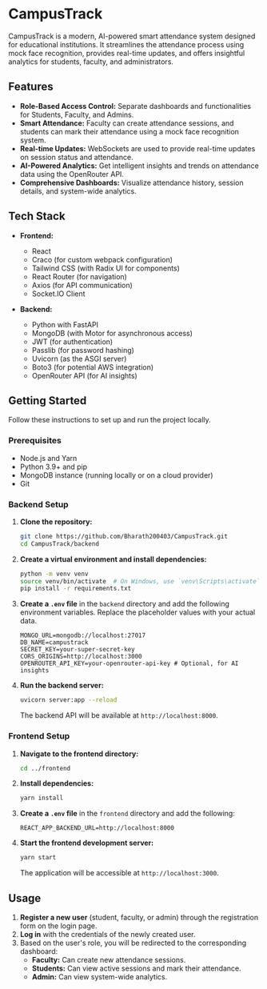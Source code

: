 # CampusTrack

CampusTrack is a modern, AI-powered smart attendance system designed for educational institutions. It streamlines the attendance process using mock face recognition, provides real-time updates, and offers insightful analytics for students, faculty, and administrators.

## Features

- **Role-Based Access Control:** Separate dashboards and functionalities for Students, Faculty, and Admins.
- **Smart Attendance:** Faculty can create attendance sessions, and students can mark their attendance using a mock face recognition system.
- **Real-time Updates:** WebSockets are used to provide real-time updates on session status and attendance.
- **AI-Powered Analytics:** Get intelligent insights and trends on attendance data using the OpenRouter API.
- **Comprehensive Dashboards:** Visualize attendance history, session details, and system-wide analytics.

## Tech Stack

- **Frontend:**
  - React
  - Craco (for custom webpack configuration)
  - Tailwind CSS (with Radix UI for components)
  - React Router (for navigation)
  - Axios (for API communication)
  - Socket.IO Client

- **Backend:**
  - Python with FastAPI
  - MongoDB (with Motor for asynchronous access)
  - JWT (for authentication)
  - Passlib (for password hashing)
  - Uvicorn (as the ASGI server)
  - Boto3 (for potential AWS integration)
  - OpenRouter API (for AI insights)

## Getting Started

Follow these instructions to set up and run the project locally.

### Prerequisites

- Node.js and Yarn
- Python 3.9+ and pip
- MongoDB instance (running locally or on a cloud provider)
- Git

### Backend Setup

1.  **Clone the repository:**
    ```bash
    git clone https://github.com/Bharath200403/CampusTrack.git
    cd CampusTrack/backend
    ```

2.  **Create a virtual environment and install dependencies:**
    ```bash
    python -m venv venv
    source venv/bin/activate  # On Windows, use `venv\Scripts\activate`
    pip install -r requirements.txt
    ```

3.  **Create a `.env` file** in the `backend` directory and add the following environment variables. Replace the placeholder values with your actual data.

    ```env
    MONGO_URL=mongodb://localhost:27017
    DB_NAME=campustrack
    SECRET_KEY=your-super-secret-key
    CORS_ORIGINS=http://localhost:3000
    OPENROUTER_API_KEY=your-openrouter-api-key # Optional, for AI insights
    ```

4.  **Run the backend server:**
    ```bash
    uvicorn server:app --reload
    ```
    The backend API will be available at `http://localhost:8000`.

### Frontend Setup

1.  **Navigate to the frontend directory:**
    ```bash
    cd ../frontend
    ```

2.  **Install dependencies:**
    ```bash
    yarn install
    ```

3.  **Create a `.env` file** in the `frontend` directory and add the following:

    ```env
    REACT_APP_BACKEND_URL=http://localhost:8000
    ```

4.  **Start the frontend development server:**
    ```bash
    yarn start
    ```
    The application will be accessible at `http://localhost:3000`.

## Usage

1.  **Register a new user** (student, faculty, or admin) through the registration form on the login page.
2.  **Log in** with the credentials of the newly created user.
3.  Based on the user's role, you will be redirected to the corresponding dashboard:
    - **Faculty:** Can create new attendance sessions.
    - **Students:** Can view active sessions and mark their attendance.
    - **Admin:** Can view system-wide analytics.
